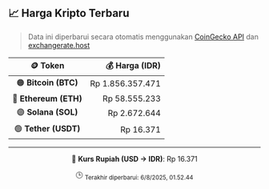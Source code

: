 

<!-- HARGA_KRIPTO -->
## 📈 Harga Kripto Terbaru

> Data ini diperbarui secara otomatis menggunakan [CoinGecko API](https://www.coingecko.com/) dan [exchangerate.host](https://exchangerate.host/)

<div align="center">

| 🪙 Token | 💰 Harga (IDR) |
|:------:|---------------:|
| 🟠 **Bitcoin (BTC)**   | Rp 1.856.357.471 |
| 🔵 **Ethereum (ETH)**  | Rp 58.555.233 |
| 🟣 **Solana (SOL)**    | Rp 2.672.644 |
| 🟢 **Tether (USDT)**   | Rp 16.371 |

---

💱 **Kurs Rupiah (USD → IDR)**: Rp 16.371

🕒 <sub>Terakhir diperbarui: 6/8/2025, 01.52.44</sub>

</div>
<!-- /HARGA_KRIPTO -->